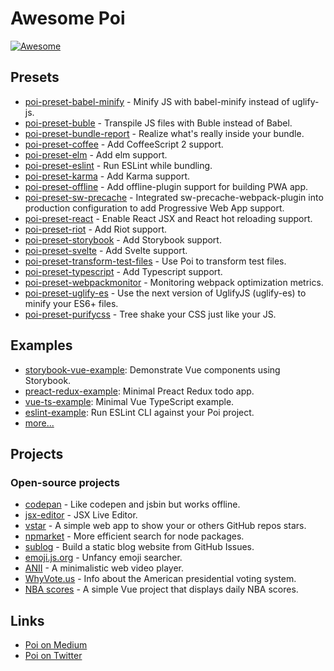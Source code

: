 # Awesome Poi

[![Awesome](https://awesome.re/badge.svg)](https://awesome.re)

## Presets

- [poi-preset-babel-minify](https://github.com/egoist/poi/tree/master/packages/poi-preset-babel-minify) - Minify JS with babel-minify instead of uglify-js.
- [poi-preset-buble](https://github.com/egoist/poi/tree/master/packages/poi-preset-buble) - Transpile JS files with Buble instead of Babel.
- [poi-preset-bundle-report](https://github.com/egoist/poi/tree/master/packages/poi-preset-bundle-report) - Realize what's really inside your bundle.
- [poi-preset-coffee](https://github.com/egoist/poi/tree/master/packages/poi-preset-coffee) - Add CoffeeScript 2 support.
- [poi-preset-elm](https://github.com/egoist/poi/tree/master/packages/poi-preset-elm) - Add elm support.
- [poi-preset-eslint](https://github.com/egoist/poi/tree/master/packages/poi-preset-eslint) - Run ESLint while bundling.
- [poi-preset-karma](https://github.com/egoist/poi/tree/master/packages/poi-preset-karma) - Add Karma support.
- [poi-preset-offline](https://github.com/egoist/poi/tree/master/packages/poi-preset-offline) - Add offline-plugin support for building PWA app.
- [poi-preset-sw-precache](https://github.com/egoist/poi/tree/master/packages/poi-preset-sw-precache) - Integrated sw-precache-webpack-plugin into production configuration to add Progressive Web App support.
- [poi-preset-react](https://github.com/egoist/poi/tree/master/packages/poi-preset-react) - Enable React JSX and React hot reloading support.
- [poi-preset-riot](https://github.com/egoist/poi/tree/master/packages/poi-preset-riot) - Add Riot support.
- [poi-preset-storybook](https://github.com/egoist/poi/tree/master/packages/poi-preset-buble) - Add Storybook support.
- [poi-preset-svelte](https://github.com/egoist/poi/tree/master/packages/poi-preset-svelte) - Add Svelte support.
- [poi-preset-transform-test-files](https://github.com/egoist/poi/tree/master/packages/poi-preset-transform-test-files) - Use Poi to transform test files.
- [poi-preset-typescript](https://github.com/egoist/poi/tree/master/packages/poi-preset-typescript) - Add Typescript support.
- [poi-preset-webpackmonitor](https://github.com/egoist/poi/tree/master/packages/poi-preset-webpackmonitor) - Monitoring webpack optimization metrics.
- [poi-preset-uglify-es](https://github.com/morrislaptop/poi-preset-uglify-es) - Use the next version of UglifyJS (uglify-es) to minify your ES6+ files.
- [poi-preset-purifycss](https://github.com/morrislaptop/poi-preset-purifycss) - Tree shake your CSS just like your JS.

## Examples

- [storybook-vue-example](https://github.com/poi-examples/storybook-vue-example): Demonstrate Vue components using Storybook. 
- [preact-redux-example](https://github.com/poi-examples/preact-redux-example): Minimal Preact Redux todo app.
- [vue-ts-example](https://github.com/poi-examples/vue-ts-example): Minimal Vue TypeScript example.
- [eslint-example](https://github.com/poi-examples/eslint-example): Run ESLint CLI against your Poi project.
- [more...](https://github.com/poi-examples)

## Projects

### Open-source projects

- [codepan](https://github.com/egoist/codepan) - Like codepen and jsbin but works offline.
- [jsx-editor](https://github.com/egoist/jsx-editor) - JSX Live Editor.
- [vstar](https://github.com/sinchang/vstar) - A simple web app to show your or others GitHub repos stars.
- [npmarket](https://github.com/qingwei-li/npmarket) - More efficient search for node packages.
- [sublog](https://github.com/sinchang/sublog) - Build a static blog website from GitHub Issues.
- [emoji.js.org](https://emoji.js.org) - Unfancy emoji searcher.
- [ANII](https://github.com/egoist/anii) - A minimalistic web video player.
- [WhyVote.us](http://whyvote.us) - Info about the American presidential voting system.
- [NBA scores](https://nba.now.sh) - A simple Vue project that displays daily NBA scores.

## Links

- [Poi on Medium](https://medium.com/poi-js)
- [Poi on Twitter](https://twitter.com/poi__js)

